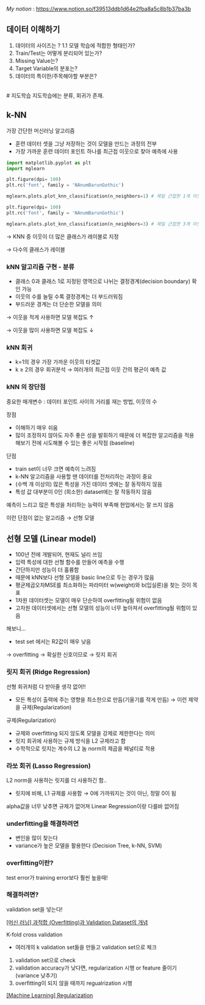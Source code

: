 *My notion* : https://www.notion.so/f39513ddb1d64e2fba8a5c8b1b37ba3b

## 데이터 이해하기

1. 데이터의 사이즈는 ?
 1.1 모델 학습에 적합한 형태인가?
2. Train/Test는 어떻게 분리되어 있는가?
3. Missing Value는?
4. Target Variable의 분포는?
5. 데이터의 특이한/주목해야할 부분은?
<br>
# 지도학습
지도학습에는 분류, 회귀가 존재.

## k-NN

가장 간단한 머신러닝 알고리즘

- 훈련 데이터 셋을 그냥 저장하는 것이 모델을 만드는 과정의 전부
- 가장 가까운 훈련 데이터 포인트 하나를 최근접 이웃으로 찾아 예측에 사용

```python
import matplotlib.pyplot as plt
import mglearn

plt.figure(dpi= 100)
plt.rc('font', family = 'NAnumBarunGothic')

mglearn.plots.plot_knn_classification(n_neighbors=1) # 제일 근접한 1개 이웃 선택
```



```python
plt.figure(dpi= 100)
plt.rc('font', family = 'NAnumBarunGothic')

mglearn.plots.plot_knn_classification(n_neighbors=3) # 제일 근접한 3개 이웃 선택
```


→ KNN 중 이웃이 더 많은 클래스가 레이블로 지정

→ 다수의 클래스가 레이블

### kNN 알고리즘 구현 - 분류

- 클래스 0과 클래스 1로 지정된 영역으로 나뉘는 결정경계(decision boundary) 확인 가능
- 이웃의 수를 늘릴 수록 결정경계는 더 부드러워짐
- 부드러운 경계는 더 단순한 모델을 의미

→ 이웃을 적게 사용하면 모델 복잡도 ↑

→ 이웃을 많이 사용하면 모델 복잡도 ↓

### kNN 회귀

- k=1의 경우 가장 가까운 이웃의 타겟값
- k ≥ 2의 경우 회귀분석 → 여러개의 최근접 이웃 간의 평균이 예측 값


### kNN 의 장단점

중요한 매개변수 : 데이터 포인트 사이의 거리를 재는 방법, 이웃의 수

장점

- 이해하기 매우 쉬움
- 많이 조정하지 않아도 자주 좋은 성을 발휘하기 때문에 더 복잡한 알고리즘을 적용해보기 전에 시도해볼 수 있는 좋은 시작점 (baseline)

단점

- train set이 너무 크면 예측이 느려짐
- k-NN 알고리즘을 사용할 땐 데이터를 전처리하는 과정이 중요
- (수백 개 이상의) 많은 특성을 가진 데이터 셋에는 잘 동작하지 않음
- 특성 값 대부분이 0인 (희소한) dataset에는 잘 작동하지 않음

예측이 느리고 많은 특성을 처리하는 능력이 부족해 현업에서는 잘 쓰지 않음

이런 단점이 없는 알고리즘 → 선형 모델

## 선형 모델 (Linear model)

- 100년 전에 개발되어, 현재도 널리 쓰임
- 입력 특성에 대한 선형 함수를 만들어 예측을 수행
- 간단하지만 성능이 더 훌륭함
- 때문에 kNN보다 선형 모델을 basic line으로 두는 경우가 많음
- 평균제곱오차MSE를 최소화하는 파라미터 w(weight)와 b(입실론)을 찾는 것이 목표
- 1차원 데이터셋는 모델이 매우 단순하여 overfitting될 위험이 없음
- 고차원 데이터셋에서는 선형 모델의 성능이 너무 높아져서 overfitting될 위험이 있음

해보니...

- test set 에서는 R2값이 매우 낮음

→ overfitting → 확실한 신호이므로 → 릿지 회귀

### 릿지 회귀 (Ridge Regression)

선형 회귀처럼 다 받아줄 생각 없어!!

- 모든 특성이 출력에 주는 영향을 최소한으로 만듬(기울기를 작게 만듬) → 이런 제약을 규제(Regularization)

규제(Regularization)

- 규제와 overfitting 되지 않도록 모델을 강제로 제한한다는 의미
- 릿지 회귀에 사용하는 규제 방식을 L2 규제라고 함
- 수학적으로 릿지는 계수의 L2 놈 norm의 제곱을 페널티로 적용

### 라쏘 회귀 (Lasso Regression)

L2 norm을 사용하는 릿지를 더 사용하긴 함..

- 릿지에 비해, L1 규제를 사용함 → 0에 가까워지는 것이 아닌, 정말 0이 됨

alpha값을 너무 낮추면 규제가 없어져 Linear Regression이랑 다를바 없어짐


### underfitting을 해결하려면

- 변인을 많이 찾는다
- variance가 높은 모델을 활용한다 (Decision Tree, k-NN, SVM)

### overfitting이란?

test error가 training error보다 훨씬 높을때!

### 해결하려면?

validation set을 넣는다!

[[머신 러닝] 과적합 (Overfitting)과 Validation Dataset의 개념](https://untitledtblog.tistory.com/158)

K-fold cross validation

- 여러개의 k validation set들을 만들고 validation set으로 체크
1. validation set으로 check
2. validation accuracy가 낮다면, regularization 시행 or feature 줄이기(variance 낮추기)
3. overfitting이 되지 않을 때까지 regualrization 시행

[[Machine Learning] Regularization](https://mangkyu.tistory.com/37)
